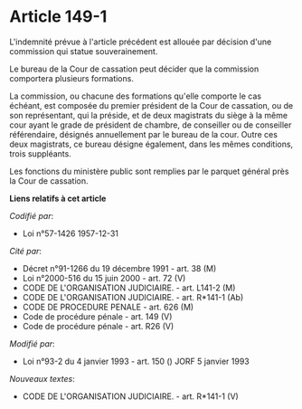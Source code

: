 # Article 149-1

L'indemnité prévue à l'article précédent est allouée par décision d'une commission qui statue souverainement.

Le bureau de la Cour de cassation peut décider que la commission comportera plusieurs formations.

La commission, ou chacune des formations qu'elle comporte le cas échéant, est composée du premier président de la Cour de
cassation, ou de son représentant, qui la préside, et de deux magistrats du siège à la même cour ayant le grade de président
de chambre, de conseiller ou de conseiller référendaire, désignés annuellement par le bureau de la cour. Outre ces deux
magistrats, ce bureau désigne également, dans les mêmes conditions, trois suppléants.

Les fonctions du ministère public sont remplies par le parquet général près la Cour de cassation.

**Liens relatifs à cet article**

_Codifié par_:

  - Loi n°57-1426 1957-12-31

_Cité par_:

  - Décret n°91-1266 du 19 décembre 1991 - art. 38 (M)
  - Loi n°2000-516 du 15 juin 2000 - art. 72 (V)
  - CODE DE L'ORGANISATION JUDICIAIRE. - art. L141-2 (M)
  - CODE DE L'ORGANISATION JUDICIAIRE. - art. R*141-1 (Ab)
  - CODE DE PROCEDURE PENALE - art. 626 (M)
  - Code de procédure pénale - art. 149 (V)
  - Code de procédure pénale - art. R26 (V)

_Modifié par_:

  - Loi n°93-2 du 4 janvier 1993 - art. 150 () JORF 5 janvier 1993

_Nouveaux textes_:

  - CODE DE L'ORGANISATION JUDICIAIRE. - art. R*141-1 (V)
